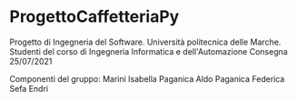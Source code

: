 # ProgettoCaffetteriaPy

Progetto di Ingegneria del Software.
Università politecnica delle Marche.
Studenti del corso di Ingegneria Informatica e dell'Automazione
Consegna 25/07/2021

Componenti del gruppo:
Marini Isabella
Paganica Aldo
Paganica Federica
Sefa Endri
